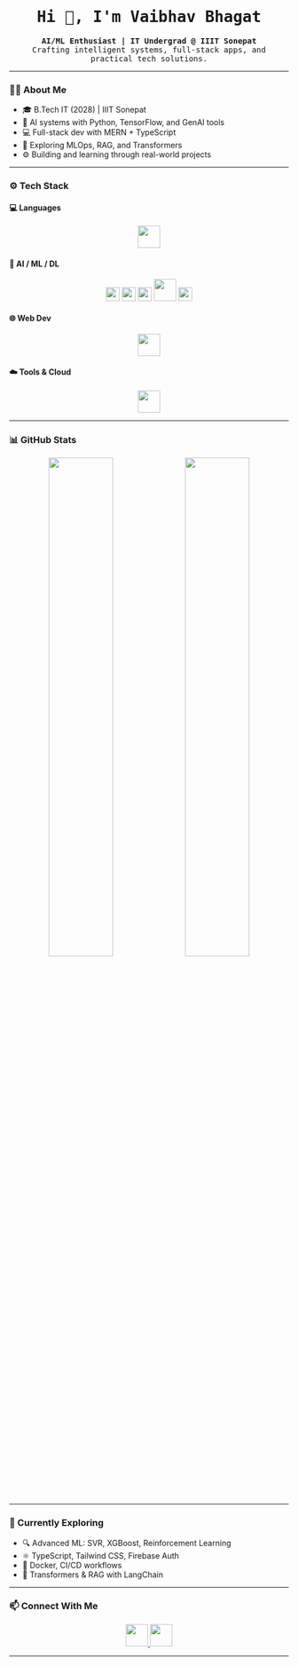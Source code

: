 <h1 align="center" style="font-family: 'Fira Code', monospace;">Hi 👋, I'm Vaibhav Bhagat</h1>

<p align="center" style="font-family: 'Fira Code', monospace;">
  <b>AI/ML Enthusiast | IT Undergrad @ IIIT Sonepat</b><br>
  Crafting intelligent systems, full-stack apps, and practical tech solutions.
</p>

---

### 👨‍💻 About Me

- 🎓 B.Tech IT (2028) | IIIT Sonepat  
- 🤖 AI systems with Python, TensorFlow, and GenAI tools  
- 💻 Full-stack dev with MERN + TypeScript  
- 🚀 Exploring MLOps, RAG, and Transformers  
- ⚙️ Building and learning through real-world projects  

---

### ⚙️ Tech Stack

#### 💻 Languages
<p align="center">
  <img src="https://skillicons.dev/icons?i=python,java,cpp,c,ts,js,html,css" height="40"/>
</p>

#### 🤖 AI / ML / DL
<p align="center">
  <img src="https://img.shields.io/badge/-NumPy-013243?style=flat-square&logo=numpy&logoColor=white" height="25"/>
  <img src="https://img.shields.io/badge/-Pandas-150458?style=flat-square&logo=pandas&logoColor=white" height="25"/>
  <img src="https://img.shields.io/badge/-Scikit--Learn-F7931E?style=flat-square&logo=scikit-learn&logoColor=white" height="25"/>
  <img src="https://skillicons.dev/icons?i=tensorflow" height="40"/>
  <img src="https://img.shields.io/badge/-OpenAI-412991?style=flat-square&logo=openai&logoColor=white" height="25"/>
</p>


#### 🌐 Web Dev
<p align="center">
  <img src="https://skillicons.dev/icons?i=react,nodejs,express,mongodb,firebase,vite" height="40"/>
</p>

#### ☁️ Tools & Cloud
<p align="center">
  <img src="https://skillicons.dev/icons?i=git,github,vercel" height="40"/>
</p>

---

### 📊 GitHub Stats

<p align="center">
  <img src="https://github-readme-stats.vercel.app/api?username=VaibhavBhagat665&show_icons=true&theme=tokyonight&hide_title=true&hide_rank=true" width="48%"/>
  <img src="https://github-readme-stats.vercel.app/api/top-langs/?username=VaibhavBhagat665&layout=compact&theme=tokyonight" width="48%"/>
</p>

---

### 🧠 Currently Exploring

- 🔍 Advanced ML: SVR, XGBoost, Reinforcement Learning  
- ⚛️ TypeScript, Tailwind CSS, Firebase Auth  
- 🚢 Docker, CI/CD workflows  
- 🧠 Transformers & RAG with LangChain  

---

### 📫 Connect With Me

<p align="center">
  <a href="https://linkedin.com/in/vaibhavbhagat5">
    <img src="https://skillicons.dev/icons?i=linkedin" height="40"/>
  </a>
  <a href="mailto:vaibhavbhagat7461@gmail.com">
    <img src="https://skillicons.dev/icons?i=gmail" height="40"/>
  </a>
</p>

---
